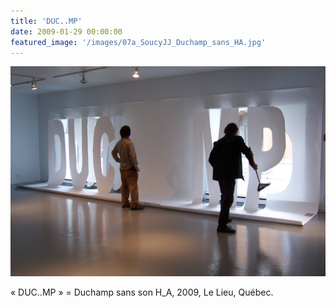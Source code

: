 ```yaml
---
title: 'DUC..MP'
date: 2009-01-29 00:00:00
featured_image: '/images/07a_SoucyJJ_Duchamp_sans_HA.jpg'
---
```


![](/images/07a_SoucyJJ_Duchamp_sans_HA.jpg)

« DUC..MP » = Duchamp sans son H_A, 2009, Le Lieu, Québec.
